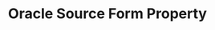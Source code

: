 ---
# -------------------------- #
#        CONTENT TYPE        #
# -------------------------- #

content-type: "api-form"
form-type: "source"
key: "source-form-properties-oracle-object"


# -------------------------- #
#        OBJECT INFO         #
# -------------------------- #

title: "Oracle Source Form Property"
api-type: "platform.oracle"
display-name: "Oracle"

source-type: "database"
docs-name: "oracle"
db-type: "oracle"

description: ""


# -------------------------- #
#      OBJECT ATTRIBUTES     #
# -------------------------- #

## See these fields in _data/connect/common/database-sources.yml > all-databases

uses-common-fields: true
uses-feature-fields: true

object-attributes:
  - name: "default_replication_method"
    type: "string"
    required: true
    description: |
      The replication method to be used as the default method for tables set to replicate. Accepted values are:

      - `FULL_TABLE` - [Full Table Replication]({{ link.replication.full-table | prepend: site.baseurl }}) will be the default
      - `LOG_BASED` - [Log-based Incremental Replication]({{ link.replication.log-based-incremental | prepend: site.baseurl }}) will be the default. Stitch uses [{{ form-property.display-name }}'s LogMiner package]({{ site.data.taps.links[form-property.docs-name]logminer }}){:target="new"} to perform incremental replication.

         **Note**: This replication method requires additional configuration. Refer to the [{{ form-property.display-name }} documentation]({{ doc-link }}) for more info.
    value: "LOG_BASED"

  - name: "filter_schemas"
    type: "string"
    required: false
    description: "**This is an internal field and is for Stitch use only.**"
    value: ""

  - name: "sid"
    type: "string"
    required: true
    description: "The database's {{ form-property.display-name }} System ID (SID). A SID is used to uniquely identify a specific database in {{ form-property.display-name }}."
    value: "<ORACLE_SID>"
---